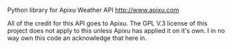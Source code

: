 Python library for Apixu Weather API http://www.apixu.com

All of the credit for this API goes to Apixu. The GPL V.3 license of this project does not apply to this
unless Apixu has applied it on it's own. I in no way own this code an acknowledge that here in.